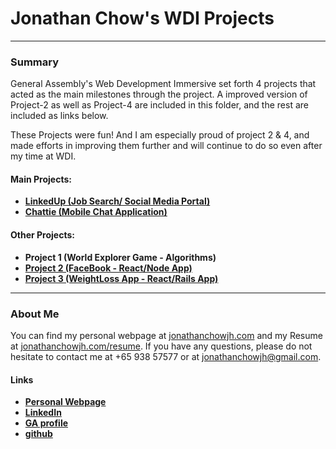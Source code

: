 # Jonathan Chow's WDI Projects

---

### Summary
General Assembly's Web Development Immersive set forth 4 projects that acted as the main milestones through the project. A improved version of Project-2 as well as Project-4 are included in this folder, and the rest are included as links below.

These Projects were fun! And I am especially proud of project 2 & 4, and made efforts in improving them further and will continue to do so even after my time at WDI.

#### Main Projects:
* **[LinkedUp (Job Search/ Social Media Portal)](https://github.com/john-97/wdi-17/tree/master/project-2)**
* **[Chattie (Mobile Chat Application)](https://github.com/john-97/wdi-17/tree/master/project-4)**

#### Other Projects:
* **Project 1 (World Explorer Game - Algorithms)**
* **[Project 2 (FaceBook - React/Node App)](https://github.com/john-97/project-2-facebook)**
* **[Project 3 (WeightLoss App - React/Rails App)](https://github.com/john-97/spyder)**

---

### About Me
You can find my personal webpage at [jonathanchowjh.com](https://jonathanchowjh.com) and my Resume at [jonathanchowjh.com/resume](https://jonathanchowjh.com/resume). If you have any questions, please do not hesitate to contact me at +65 938 57577 or at jonathanchowjh@gmail.com.

#### Links
* **[Personal Webpage](https://jonathanchowjh.com)**
* **[LinkedIn](www.linkedin.com/in/jonathan-chow-558121155/)**
* **[GA profile](http://profiles.generalassemb.ly/jonathan-chow)**
* **[github](github.com/john-97 )**

